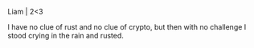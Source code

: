 Liam | 2<3

I have no clue of rust and no clue of crypto, but then with no challenge I stood crying in the rain and rusted.
